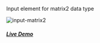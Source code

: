 Input element for matrix2 data type

![input-matrix2](https://arodic.github.com/input-matrix2/preview.png "input-matrix2")

##### [Live Demo](http://arodic.github.com/input-matrix2/)